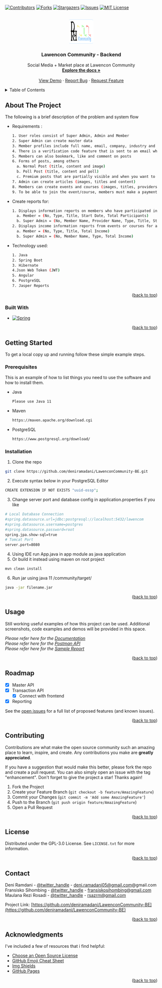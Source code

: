 <!-- Improved compatibility of back to top link: See: https://github.com/othneildrew/Best-README-Template/pull/73 -->
<a name="readme-top"></a>



<!-- PROJECT SHIELDS -->
[![Contributors][contributors-shield]][contributors-url]
[![Forks][forks-shield]][forks-url]
[![Stargazers][stars-shield]][stars-url]
[![Issues][issues-shield]][issues-url]
[![MIT License][license-shield]][license-url]



<!-- PROJECT LOGO -->
<br />
<div align="center">
  <a href="https://github.com/deniramadani/LawenconCommunity-BE">
    <img src="assets/images/logo.png" alt="Logo" width="80" height="80">
  </a>

<h3 align="center">Lawencon Community - Backend</h3>

  <p align="center">
    Social Media + Market place at Lawencon Community
    <br />
    <a href="https://github.com/deniramadani/LawenconCommunity-BE"><strong>Explore the docs »</strong></a>
    <br />
    <br />
    <a href="https://github.com/deniramadani/LawenconCommunity-BE">View Demo</a>
    ·
    <a href="https://github.com/deniramadani/LawenconCommunity-BE/issues">Report Bug</a>
    ·
    <a href="https://github.com/deniramadani/LawenconCommunity-BE/issues">Request Feature</a>
  </p>
</div>



<!-- TABLE OF CONTENTS -->
<details>
  <summary>Table of Contents</summary>
  <ol>
    <li>
      <a href="#about-the-project">About The Project</a>
      <ul>
        <li><a href="#built-with">Built With</a></li>
      </ul>
    </li>
    <li>
      <a href="#getting-started">Getting Started</a>
      <ul>
        <li><a href="#prerequisites">Prerequisites</a></li>
        <li><a href="#installation">Installation</a></li>
      </ul>
    </li>
    <li><a href="#usage">Usage</a></li>
    <li><a href="#roadmap">Roadmap</a></li>
    <li><a href="#contributing">Contributing</a></li>
    <li><a href="#license">License</a></li>
    <li><a href="#contact">Contact</a></li>
    <li><a href="#acknowledgments">Acknowledgments</a></li>
  </ol>
</details>



<!-- ABOUT THE PROJECT -->
## About The Project

<!-- [![Product Name Screen Shot][product-screenshot]](https://example.com) -->

The following is a brief description of the problem and system flow
* Requirements :
  ```sh
  1. User roles consist of Super Admin, Admin and Member
  2. Super Admin can create master data
  3. Member profiles include full name, email, company, industry and position
  4. There is a verification code feature that is sent to an email when a member registers
  5. Members can also bookmark, like and comment on posts
  6. Forms of posts, among others
    a. Normal Post (title, content and image)
    b. Poll Post (title, content and poll)
    c. Premium posts that are partially visible and when you want to see all of them must first subscribe to the application
  7. Admin can create articles (images, titles and content)
  8. Members can create events and courses (images, titles, providers, locations, schedules, prices and times) with a fee sharing system
  9. To be able to join the event/course, members must make a payment and upload proof of transfer to the application (admin checks and approves)
  ```
* Create reports for:
  ```sh
  1. Displays information reports on members who have participated in events or courses for a certain period (event/course start date).
    a. Member = (No, Type, Title, Start Date, Total Participants)
    b. Super Admin = (No, Member Name, Provider Name, Type, Title, Start Date, Total Participants)
  2. Displays income information reports from events or courses for a certain period (date of approval of proof of payment).
    a. Member = (No, Type, Title, Total Income)
    b. Super Admin = (No, Member Name, Type, Total Income)
  ```
* Technology used:
  ```sh
  1. Java
  2. Spring Boot
  3. Hibernate
  4.Json Web Token (JWT)
  5. Angular
  6. PostgreSQL
  7. Jasper Reports
  ```

<p align="right">(<a href="#readme-top">back to top</a>)</p>



### Built With

* [![Spring][Spring.io]][Spring-url]

<p align="right">(<a href="#readme-top">back to top</a>)</p>



<!-- GETTING STARTED -->
## Getting Started

To get a local copy up and running follow these simple example steps.

### Prerequisites

This is an example of how to list things you need to use the software and how to install them.
* Java
  ```sh
  Please use Java 11
  ```
* Maven
  ```sh
  https://maven.apache.org/download.cgi
  ```
* PostgreSQL
  ```sh
  https://www.postgresql.org/download/
  ```

### Installation

1. Clone the repo
  ```sh
  git clone https://github.com/deniramadani/LawenconCommunity-BE.git
  ```
2. Execute syntax below in your PostgreSQL Editor
  ```sh
  CREATE EXTENSION IF NOT EXISTS "uuid-ossp";
  ```
3. Change server port and database config in application.properties if you like
  ```sh
  # Local Database Connection
  #spring.datasource.url=jdbc:postgresql://localhost:5432/lawencom
  #spring.datasource.username=postgres
  #spring.datasource.password=root
  spring.jpa.show-sql=true
  # Tomcat Port
  server.port=8080
  ```
4. Using IDE run App.java in app module as java application
5. Or build it instead using maven on root project
  ```sh
  mvn clean install
  ```
6. Run jar using java 11 /community/target/
  ```sh
  java -jar filename.jar
  ```

<p align="right">(<a href="#readme-top">back to top</a>)</p>



<!-- USAGE EXAMPLES -->
## Usage

Still working useful examples of how this project can be used. Additional screenshots, code examples and demos will be provided in this space. 

_Please refer here for the [Documentation](https://github.com/deniramadani/LawenconCommunity-BE/tree/master/assets/documentation)_<br>
_Please refer here for the [Postman API](https://github.com/deniramadani/LawenconCommunity-BE/tree/master/assets/documentation/api)_<br>
_Please refer here for the [Sample Report](https://github.com/deniramadani/LawenconCommunity-BE/tree/master/assets/documentation/report-sample)_<br>

<p align="right">(<a href="#readme-top">back to top</a>)</p>



<!-- ROADMAP -->
## Roadmap

- [x] Master API
- [x] Transaction API
    - [x] Connect with frontend
- [x] Reporting

See the [open issues](https://github.com/deniramadani/LawenconCommunity-BE/issues) for a full list of proposed features (and known issues).

<p align="right">(<a href="#readme-top">back to top</a>)</p>



<!-- CONTRIBUTING -->
## Contributing

Contributions are what make the open source community such an amazing place to learn, inspire, and create. Any contributions you make are **greatly appreciated**.

If you have a suggestion that would make this better, please fork the repo and create a pull request. You can also simply open an issue with the tag "enhancement".
Don't forget to give the project a star! Thanks again!

1. Fork the Project
2. Create your Feature Branch (`git checkout -b feature/AmazingFeature`)
3. Commit your Changes (`git commit -m 'Add some AmazingFeature'`)
4. Push to the Branch (`git push origin feature/AmazingFeature`)
5. Open a Pull Request

<p align="right">(<a href="#readme-top">back to top</a>)</p>



<!-- LICENSE -->
## License

Distributed under the GPL-3.0 License. See `LICENSE.txt` for more information.

<p align="right">(<a href="#readme-top">back to top</a>)</p>



<!-- CONTACT -->
## Contact

Deni Ramdani - [@twitter_handle](https://twitter.com/twitter_handle) - deni.ramadani05@gmail.com@gmail.com<br>
Fransisko Sihombing - [@twitter_handle](https://twitter.com/twitter_handle) - fransiskosihombing@gmail.com<br>
Maulana Rezi Rosadi - [@twitter_handle](https://twitter.com/rezimaulana) - rsazrm@gmail.com<br>

Project Link: [https://github.com/deniramadani/LawenconCommunity-BE](https://github.com/deniramadani/LawenconCommunity-BE)

<p align="right">(<a href="#readme-top">back to top</a>)</p>



<!-- ACKNOWLEDGMENTS -->
## Acknowledgments

I've included a few of resources that i find helpful:

* [Choose an Open Source License](https://choosealicense.com)
* [GitHub Emoji Cheat Sheet](https://www.webpagefx.com/tools/emoji-cheat-sheet)
* [Img Shields](https://shields.io)
* [GitHub Pages](https://pages.github.com)

<p align="right">(<a href="#readme-top">back to top</a>)</p>



<!-- MARKDOWN LINKS & IMAGES -->
<!-- https://www.markdownguide.org/basic-syntax/#reference-style-links -->
[contributors-shield]: https://img.shields.io/github/contributors/deniramadani/LawenconCommunity-BE.svg?style=for-the-badge
[contributors-url]: https://github.com/deniramadani/LawenconCommunity-BE/graphs/contributors
[forks-shield]: https://img.shields.io/github/forks/deniramadani/LawenconCommunity-BE.svg?style=for-the-badge
[forks-url]: https://github.com/deniramadani/LawenconCommunity-BE/network/members
[stars-shield]: https://img.shields.io/github/stars/deniramadani/LawenconCommunity-BE.svg?style=for-the-badge
[stars-url]: https://github.com/deniramadani/LawenconCommunity-BE/stargazers
[issues-shield]: https://img.shields.io/github/issues/deniramadani/LawenconCommunity-BE.svg?style=for-the-badge
[issues-url]: https://github.com/deniramadani/LawenconCommunity-BE/issues
[license-shield]: https://img.shields.io/github/license/deniramadani/LawenconCommunity-BE.svg?style=for-the-badge
[license-url]: https://github.com/deniramadani/LawenconCommunity-BE/blob/master/LICENSE.txt
[linkedin-shield]: https://img.shields.io/badge/-LinkedIn-black.svg?style=for-the-badge&logo=linkedin&colorB=555
[linkedin-url]: https://linkedin.com/in/linkedin_username
[product-screenshot]: assets/images/screenshot.png
[Next.js]: https://img.shields.io/badge/next.js-000000?style=for-the-badge&logo=nextdotjs&logoColor=white
[Next-url]: https://nextjs.org/
[React.js]: https://img.shields.io/badge/React-20232A?style=for-the-badge&logo=react&logoColor=61DAFB
[React-url]: https://reactjs.org/
[Vue.js]: https://img.shields.io/badge/Vue.js-35495E?style=for-the-badge&logo=vuedotjs&logoColor=4FC08D
[Vue-url]: https://vuejs.org/
[Angular.io]: https://img.shields.io/badge/Angular-DD0031?style=for-the-badge&logo=angular&logoColor=white
[Angular-url]: https://angular.io/
[Svelte.dev]: https://img.shields.io/badge/Svelte-4A4A55?style=for-the-badge&logo=svelte&logoColor=FF3E00
[Svelte-url]: https://svelte.dev/
[Laravel.com]: https://img.shields.io/badge/Laravel-FF2D20?style=for-the-badge&logo=laravel&logoColor=white
[Laravel-url]: https://laravel.com
[Bootstrap.com]: https://img.shields.io/badge/Bootstrap-563D7C?style=for-the-badge&logo=bootstrap&logoColor=white
[Bootstrap-url]: https://getbootstrap.com
[JQuery.com]: https://img.shields.io/badge/jQuery-0769AD?style=for-the-badge&logo=jquery&logoColor=white
[JQuery-url]: https://jquery.com 
[Spring.io]: https://img.shields.io/badge/Spring-6DB33F?style=for-the-badge&logo=spring&logoColor=white
[Spring-url]: https://spring.io/